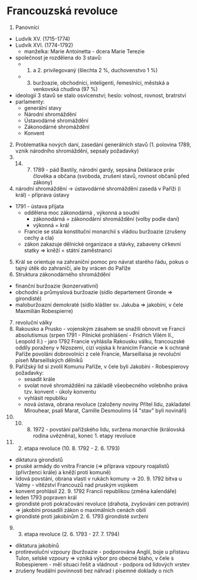 # Francouzská revoluce

1. Panovníci
  - Ludvík XV. (1715-1774)
  - Ludvík XVI. (1774-1792)
    - manželka: Marie Antoinetta - dcera Marie Terezie
  - společnost je rozdělena do 3 stavů:
    - 1. a 2. privilegovaný (šlechta 2 %, duchovenstvo 1 %)
    - 3. buržoazie, obchodníci, inteligenti, řemeslníci, městská a venkovská chudina (97 %)
  - ideologií 3 stavů se stalo osvícenství; heslo: volnost, rovnost, bratrství
  - parlamenty:
    - generální stavy
    - Národní shromáždění
    - Ústavodárné shromáždění
    - Zákonodárné shromáždění
    - Konvent
2. Problematika nových daní, zasedání generálních stavů (1. polovina 1789, vznik národního shromáždění, sepsaly požadavky)
3. 14. 7. 1789 - pád Bastily, národní gardy, sepsána Deklarace práv člověka a občana (svoboda, zrušení stavů, rovnost občanů před zákony)
4. národní shromáždění -> ústavodárné shromáždění zasedá v Paříži (i král) - příprava ústavy
  - 1791 - ústava přijata
    - oddělena moc zákonodárná , výkonná a soudní
      - zákonodárná = zákonodární shromáždění (volby podle daní)
      - výkonná = král
    - Francie se stala konstituční monarchií s vládou buržoazie (zrušeny cechy a cla)
    - zákon zakazuje dělnické organizace a stávky, zabaveny církevní statky => kněží = státní zaměstnanci
5. Král se orientuje na zahraniční pomoc pro návrat starého řádu, pokus o tajný útěk do zahraničí, ale by vrácen do Paříže
6. Struktura zákonodárného shromáždění
  - finanční buržoazie (konzervativní)
  - obchodní a průmyslová buržoazie (sídlo departement Gironde => girondisté)
  - maloburžoazní demokraté (sídlo klášter sv. Jakuba => jakobíni, v čele Maxmilián Robespierre)
7. revoluční války
  1. Rakousko a Prusko
    - vojenským zásahem se snažili obnovit ve Francii absolutismus (srpen 1791 - Pilnické prohlášení - Fridrich Vilém II., Leopold II.)
    - jaro 1792 Francie vyhlásila Rakousku válku, francouzské oddíly poraženy v Nizozemí, cizí vojska k hranicím Francie => k ochraně Paříže povoláni dobrovolníci z celé Francie, Marseillaisa je revoluční píseň Marseillských dělníků
  2. Pařížský lid si zvolil Komunu Paříže, v čele byli Jakobíni
    - Robespierovy požadavky:
      - sesadit krále
      - svolat nové shromáždění na základě všeobecného volebního práva tzv. konvent
    - úkoly konventu
      - vyhlásit republiku
      - nová ústava, obrana revoluce (založeny noviny Přítel lidu, zakladatel Mirouhear, psali Marat, Camille Desmoulims (4 "stav" byli novináři)
  3. 10. 8. 1972 - povstání pařížského lidu, svržena monarchie (královská rodina uvězněna), konec 1. etapy revoluce
8. 2. etapa revoluce (10. 8. 1792 - 2. 6. 1793)
  - diktatura girondistů
  - pruské armády do vnitra Francie (=> příprava vzpoury roajalistů (přívrženci krále) a kněží proti komuně)
  - lidová povstání, obrana vlasti v rukách komuny -> 20. 9. 1792 bitva u Valmy - vítězství Francouzů nad pruským vojskem
  - konvent prohlásil 22. 9. 1792 Francii republikou (změna kalendáře)
  - leden 1793 popraven král
  - girondisté proti pokračování revoluce (drahota, zvyšování cen potravin) => jakobíni prosadili zákon o maximálních cenách obilí
  - girondisté proti jakobínům  2. 6. 1793 girondisté svrženi
9. 3. etapa revoluce (2. 6. 1793 - 27. 7. 1794)
  - diktatura jakobínů
  - protirevoluční vzpoury (buržoazie - podporována Anglií, boje u přístavu Tulon, selské vzpoury => vzniká výbor pro obecné blaho, v čele s Robespierem - měl situaci řešit a vládnout - podpora od lidových vrstev
  - zrušeny feudální povinnosti bez náhrad i písemné doklady o nich
